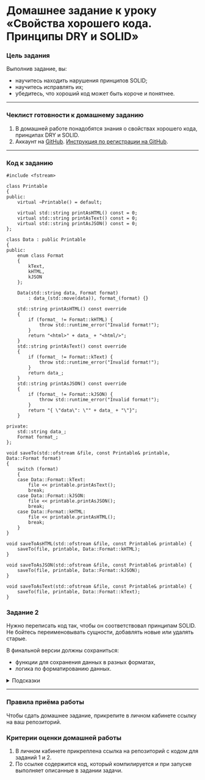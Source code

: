 # Домашнее задание к уроку «Свойства хорошего кода. Принципы DRY и SOLID»

### Цель задания

Выполнив задание, вы:

- научитесь находить нарушения принципов SOLID;
- научитесь исправлять их;
- убедитесь, что хороший код может быть короче и понятнее.

---

### Чеклист готовности к домашнему заданию

1. В домашней работе понадобятся знания о свойствах хорошего кода, принципах DRY и SOLID.
2. Аккаунт на [GitHub](https://github.com/). [Инструкция по регистрации на GitHub](https://github.com/netology-code/cppm-homeworks/tree/main/common/sign%20up).

------

### Код к заданию

```
#include <fstream>

class Printable
{
public:
    virtual ~Printable() = default;

    virtual std::string printAsHTML() const = 0;
    virtual std::string printAsText() const = 0;
    virtual std::string printAsJSON() const = 0;
};

class Data : public Printable
{
public:
    enum class Format
    {
        kText,
        kHTML,
        kJSON
    };

    Data(std::string data, Format format)
        : data_(std::move(data)), format_(format) {}

    std::string printAsHTML() const override
    {
        if (format_ != Format::kHTML) {
            throw std::runtime_error("Invalid format!");
        }
        return "<html>" + data_ + "<html/>";
    }
    std::string printAsText() const override
    {
        if (format_ != Format::kText) {
            throw std::runtime_error("Invalid format!");
        }
        return data_;
    }
    std::string printAsJSON() const override
    {
        if (format_ != Format::kJSON) {
            throw std::runtime_error("Invalid format!");
        }
        return "{ \"data\": \"" + data_ + "\"}";
    }

private:
    std::string data_;
    Format format_;
};

void saveTo(std::ofstream &file, const Printable& printable, Data::Format format)
{
    switch (format)
    {
    case Data::Format::kText:
        file << printable.printAsText();
        break;
    case Data::Format::kJSON:
        file << printable.printAsJSON();
        break;
    case Data::Format::kHTML:
        file << printable.printAsHTML();
        break;
    }
}

void saveToAsHTML(std::ofstream &file, const Printable& printable) {
    saveTo(file, printable, Data::Format::kHTML);
}

void saveToAsJSON(std::ofstream &file, const Printable& printable) {
    saveTo(file, printable, Data::Format::kJSON);
}

void saveToAsText(std::ofstream &file, const Printable& printable) {
    saveTo(file, printable, Data::Format::kText);
}
```

### Задание 2

Нужно переписать код так, чтобы он соответствовал принципам SOLID. Не бойтесь переименовывать сущности, добавлять новые или удалять старые. 

В финальной версии должны сохраниться:

- функции для сохранения данных в разных форматах,
- логика по форматированию данных.

<details> 
  <summary>Подсказки</summary>
  
  - Функция saveTo не должна ничего знать о формате данных.
  
  - Попробуйте разделить интерфейс Printable на несколько более специализированных интерфейсов.
  
  - Класс Data могут наследовать несколько потомков в зависимости от формата данных.
</details>


------

### Правила приёма работы

Чтобы сдать домашнее задание, прикрепите в личном кабинете ссылку на ваш репозиторий.

### Критерии оценки домашней работы

1. В личном кабинете прикреплена ссылка на репозиторий с кодом для заданий 1 и 2.
2. По ссылке содержится код, который компилируется и при запуске выполняет описанные в задании задачи.

